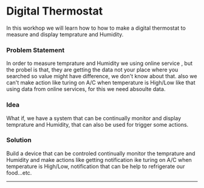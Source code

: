 # Digital Thermostat

In this workhop we will learn how to how to make a digital thermostat to measure and display temprature and Humidity. 


### Problem Statement 

In order to measure temprature and Humidity we using online service , but the probel is that, they are getting the data not your place where you searched so value might have difference, we don't know about that. also we can't make action like turing on A/C when temperature is High/Low like that  using data from online services, for this we need absoulte data.
### Idea

What if, we have a system that can be continually monitor and display temprature and Humidity, that can also be used for trigger some actions.


### Solution

Build a device that can be controled continually monitor the temprature and Humidity and make actions like getting notification ike turing on A/C when temperature is High/Low, notification that can be help to refrigerate our food...etc.

<hr>
